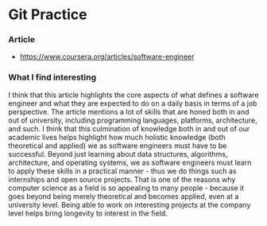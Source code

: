 # Git Practice

### Article
* https://www.coursera.org/articles/software-engineer

### What I find interesting
I think that this article highlights the core aspects of what defines a software engineer
and what they are expected to do on a daily basis in terms of a job perspective. The article
mentions a lot of skills that are honed both in and out of university, including programming languages,
platforms, architecture, and such. I think that this culmination of knowledge both in and out
of our academic lives helps highlight how much holistic knowledge (both theoretical and applied) we
as software engineers must have to be successful. Beyond just learning about data structures, algorithms,
architecture, and operating systems, we as software engineers must learn to apply these skills
in a practical manner - thus we do things such as internships and open source projects. That is one
of the reasons why computer science as a field is so appealing to many people - because it goes
beyond being merely theoretical and becomes applied, even at a university level. Being able to
work on interesting projects at the company level helps bring longevity to interest in the field.